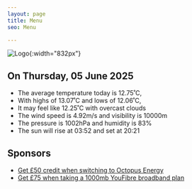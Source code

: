 ```yaml
---
layout: page
title: Menu
seo: Menu

---
```


![Logo](/images/logo.jpg){:width="832px"}

<!-- weather_marker starts -->
## On Thursday, 05 June 2025

- The average temperature today is 12.75˚C,
- With highs of 13.07˚C and lows of 12.06˚C,
- It may feel like 12.25˚C with overcast clouds
- The wind speed is 4.92m/s and visibility is 10000m
- The pressure is 1002hPa and humidity is 83%
- The sun will rise at 03:52 and set at 20:21

<!-- weather_marker ends -->

## Sponsors

- [Get £50 credit when switching to Octopus Energy](https://bit.ly/3oD1nnS)
- [Get £75 when taking a 1000mb YouFibre broadband plan](https://aklam.io/91zWhU?)
